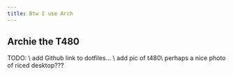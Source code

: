 ```yaml
---
title: Btw I use Arch
---
```


## Archie the T480

TODO: \\
add Github link to dotfiles... \\
add pic of t480\\
perhaps a nice photo of riced desktop???
